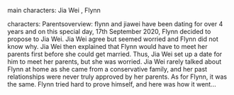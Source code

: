 main characters: Jia Wei , Flynn

characters: Parentsoverview: flynn and jiawei have been dating for over 4 years and on this special day, 17th September 2020, Flynn decided to propose to Jia Wei. Jia Wei agree but seemed worried and Flynn did not know why. Jia Wei then explained that Flynn would have to meet her parents first before she could get married. Thus, Jia Wei set up a date for him to meet her parents, but she was worried. Jia Wei rarely talked about Flynn at home as she came from a conservative family, and her past relationships were never truly approved by her parents. As for Flynn, it was the same. Flynn tried hard to prove himself, and here was how it went...  

